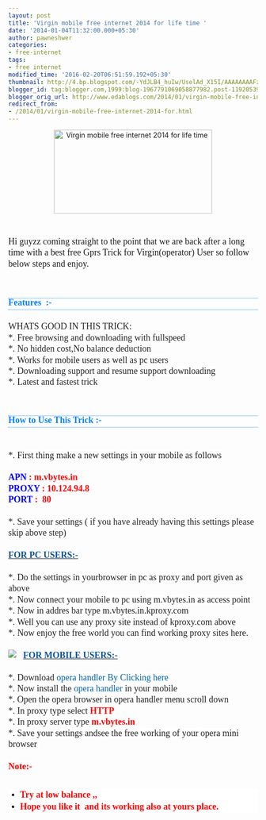 ```yaml
---
layout: post
title: 'Virgin mobile free internet 2014 for life time '
date: '2014-01-04T11:32:00.000+05:30'
author: pawneshwer
categories:
- free-internet
tags:
- free internet
modified_time: '2016-02-20T06:51:59.192+05:30'
thumbnail: http://4.bp.blogspot.com/-YdJLB4_huIw/UselAd_X15I/AAAAAAAAFzE/Db4GIMbB1KA/s72-c/virgin-mobile-logo-01_1.jpg
blogger_id: tag:blogger.com,1999:blog-1967791069058877982.post-11920539626171865
blogger_orig_url: http://www.edablogs.com/2014/01/virgin-mobile-free-internet-2014-for.html
redirect_from:
- /2014/01/virgin-mobile-free-internet-2014-for.html
---
```


<div dir="ltr" style="text-align: left;" trbidi="on"><div class="separator" style="clear: both; text-align: center;"><a href="http://4.bp.blogspot.com/-YdJLB4_huIw/UselAd_X15I/AAAAAAAAFzE/Db4GIMbB1KA/s1600/virgin-mobile-logo-01_1.jpg" imageanchor="1" style="margin-left: 1em; margin-right: 1em;"><img alt="Virgin mobile free internet 2014 for life time " border="0" height="169" src="http://4.bp.blogspot.com/-YdJLB4_huIw/UselAd_X15I/AAAAAAAAFzE/Db4GIMbB1KA/s320/virgin-mobile-logo-01_1.jpg" title="Virgin mobile free internet 2014 for life time " width="320" /></a></div><span style="background-color: white; line-height: 22.399999618530273px;"><span style="font-family: Georgia, Times New Roman, serif;"><br /></span></span><span style="background-color: white; line-height: 22.399999618530273px;"><span style="font-family: Georgia, Times New Roman, serif;"><br /></span></span><span style="background-color: white; line-height: 22.399999618530273px;"><span style="font-family: Georgia, Times New Roman, serif; font-size: large;">Hi guyzz coming straight to the point that we are back after a long time with a best free Gprs Trick for Virgin(operator) User so follow below steps and enjoy.</span></span><span style="background-color: white; color: #222222; font-family: Georgia, 'Times New Roman', serif; font-size: 14px; line-height: 22.399999618530273px;"><br /></span><span style="background-color: white; color: #222222; font-family: 'Segoe UI', Arial; font-size: 14px; line-height: 22.399999618530273px;"></span><br /><span style="background-color: white; line-height: 22.399999618530273px;"><span style="font-family: Georgia, Times New Roman, serif;"><br /></span></span><br /><div style="background-color: white; border-bottom-color: rgb(0, 128, 255); border-bottom-width: 1pt; border-style: dotted none; border-top-color: rgb(0, 128, 255); border-top-width: 1pt; color: #222222; font-family: 'Segoe UI', Arial; line-height: 22.399999618530273px; padding: 1pt 0in;"><div class="MsoNormal" style="border: none; line-height: 9.55pt; margin-bottom: 4.6pt; padding: 0in; text-align: justify;"><span style="color: #0080ff;"><span style="font-family: Georgia, 'Times New Roman', serif; font-size: large;"><b>Features &nbsp;:-<o:p></o:p></b></span></span></div></div><span style="font-size: large;"><br style="background-color: white; color: #222222; font-family: 'Segoe UI', Arial; line-height: 22.399999618530273px;" /></span><span style="font-size: large;"><span style="font-family: Georgia, Times New Roman, serif;"><span style="background-color: white; color: #222222; line-height: 22.399999618530273px;">WHATS GOOD IN THIS TRICK:</span><br style="background-color: white; color: #222222; line-height: 22.399999618530273px;" /><span style="background-color: white; color: #222222; line-height: 22.399999618530273px;">*. Free browsing and downloading with fullspeed</span><br style="background-color: white; color: #222222; line-height: 22.399999618530273px;" /><span style="background-color: white; color: #222222; line-height: 22.399999618530273px;">*. No hidden cost,No balance deduction</span><br style="background-color: white; color: #222222; line-height: 22.399999618530273px;" /><span style="background-color: white; color: #222222; line-height: 22.399999618530273px;">*. Works for mobile users as well as pc users</span><br style="background-color: white; color: #222222; line-height: 22.399999618530273px;" /><span style="background-color: white; color: #222222; line-height: 22.399999618530273px;">*. Downloading support and resume support downloading</span><br style="background-color: white; color: #222222; line-height: 22.399999618530273px;" /><span style="background-color: white; color: #222222; line-height: 22.399999618530273px;">*. Latest and fastest trick</span></span><span style="background-color: white; color: #222222; font-family: Georgia, 'Times New Roman', serif; line-height: 22.399999618530273px;"><br /></span><span style="background-color: white; color: #222222; font-family: 'Segoe UI', Arial; line-height: 22.399999618530273px;"></span></span><br /><span style="font-size: large;"><span style="font-family: Georgia, Times New Roman, serif;"><span style="background-color: white; color: #222222; line-height: 22.399999618530273px;"><br /></span></span></span><br /><div style="background-color: white; border-bottom-color: rgb(0, 128, 255); border-bottom-width: 1pt; border-style: dotted none; border-top-color: rgb(0, 128, 255); border-top-width: 1pt; color: #222222; font-family: 'Segoe UI', Arial; line-height: 22.399999618530273px; padding: 1pt 0in;"><div class="MsoNormal" style="border: none; line-height: 9.55pt; margin-bottom: 4.6pt; padding: 0in; text-align: justify;"><b><span style="color: #0080ff;"><span style="font-family: Georgia, 'Times New Roman', serif; font-size: large;">How to Use This Trick :-<o:p></o:p></span></span></b></div></div><span style="font-size: large;"><br style="background-color: white; color: #222222; font-family: 'Segoe UI', Arial; line-height: 22.399999618530273px;" /></span><span style="font-size: large;"><span style="background-color: white; color: #222222; font-family: Georgia, 'Times New Roman', serif; line-height: 22.399999618530273px;"><br /></span><span style="background-color: white; color: #222222; font-family: 'Segoe UI', Arial; line-height: 22.399999618530273px;"></span><span style="background-color: white; color: #222222; font-family: Georgia, 'Times New Roman', serif; line-height: 22.399999618530273px;">*. First thing make a new settings in your mobile as follows</span></span><br /><span style="font-size: large;"><span style="background-color: white; color: #222222; font-family: Georgia, 'Times New Roman', serif; line-height: 22.399999618530273px;"><br /></span><span style="background-color: white; font-family: Georgia, 'Times New Roman', serif; line-height: 22.399999618530273px;"><b><span style="color: blue;">APN</span><span style="color: red;"> : m.vbytes.in</span></b></span></span><br /><span style="background-color: white; font-family: Georgia, 'Times New Roman', serif; font-size: large; line-height: 22.399999618530273px;"><b><span style="color: blue;">PROXY</span><span style="color: red;"> : 10.124.94.8</span></b></span><br /><span style="background-color: white; font-family: Georgia, 'Times New Roman', serif; font-size: large; line-height: 22.399999618530273px;"><b><span style="color: blue;">PORT</span><span style="color: red;"> : &nbsp;80</span></b></span><br /><span style="font-size: large;"><span style="background-color: white; font-family: Georgia, 'Times New Roman', serif; line-height: 22.399999618530273px;"><b><span style="color: red;"><br /></span></b></span><span style="background-color: white; color: #222222; font-family: Georgia, 'Times New Roman', serif; line-height: 22.399999618530273px;">*. Save your settings ( if you have already having this settings please skip above step)</span></span><br /><span style="font-size: large;"><span style="background-color: white; color: #222222; font-family: Georgia, 'Times New Roman', serif; line-height: 22.399999618530273px;"><br /></span><span style="background-color: white; color: #222222; font-family: 'Segoe UI', Arial; line-height: 22.399999618530273px;"></span><u style="background-color: white; color: #222222; font-family: 'Segoe UI', Arial; line-height: 22.399999618530273px;"><b><span style="color: #0b5394; font-family: Georgia, 'Times New Roman', serif;">FOR PC USERS:-</span></b></u></span><br /><span style="font-size: large;"><span style="color: #0b5394; font-family: Georgia, Times New Roman, serif;"><b><u><br style="background-color: white; line-height: 22.399999618530273px;" /></u></b></span><span style="background-color: white; color: #222222; font-family: Georgia, 'Times New Roman', serif; line-height: 22.399999618530273px;">*. Do the settings in yourbrowser in pc as proxy and port given as above</span></span><br /><span style="background-color: white; color: #222222; font-family: Georgia, 'Times New Roman', serif; font-size: large; line-height: 22.399999618530273px;">*. Now connect your mobile to pc using m.vbytes.in as access point</span><br /><span style="background-color: white; color: #222222; font-family: Georgia, 'Times New Roman', serif; font-size: large; line-height: 22.399999618530273px;">*. Now in addres bar type m.vbytes.in.kproxy.com</span><br /><span style="background-color: white; color: #222222; font-family: Georgia, 'Times New Roman', serif; font-size: large; line-height: 22.399999618530273px;">*. Well you can use any proxy site instead of kproxy.com above</span><br /><span style="background-color: white; color: #222222; font-family: Georgia, 'Times New Roman', serif; font-size: large; line-height: 22.399999618530273px;">*. Now enjoy the free world you can find working proxy sites here.</span><br /><span style="font-size: large;"><span style="background-color: white; color: #0b5394; font-family: Georgia, 'Times New Roman', serif; line-height: 22.399999618530273px;"><br /></span><span style="background-color: white; color: #222222; font-family: 'Segoe UI', Arial; line-height: 22.399999618530273px;"></span></span><a href="http://4.bp.blogspot.com/-vFWHOtUTd88/UZc3SmWTkXI/AAAAAAAACic/qB7a2q3BFAs/s1600/Lo.gif" imageanchor="1" style="background-color: white; clear: left; color: #0060a6; float: left; font-family: 'Segoe UI', Arial; line-height: 22.399999618530273px; margin-bottom: 1em; margin-right: 1em; text-decoration: none;"><span style="font-size: large;"><img border="0" src="http://4.bp.blogspot.com/-vFWHOtUTd88/UZc3SmWTkXI/AAAAAAAACic/qB7a2q3BFAs/s1600/Lo.gif" style="border-width: 0px; height: auto; max-width: 620px;" /></span></a><b style="background-color: white; color: #222222; font-family: 'Segoe UI', Arial; line-height: 22.399999618530273px;"><u><span style="color: #0b5394; font-family: Georgia, 'Times New Roman', serif; font-size: large;">FOR MOBILE USERS:-</span></u></b><br /><span style="font-size: large;"><b style="background-color: white; color: #222222; font-family: 'Segoe UI', Arial; line-height: 22.399999618530273px;"><u><span style="font-family: Georgia, 'Times New Roman', serif;"><br /></span></u></b><span style="background-color: white; color: #222222; font-family: 'Segoe UI', Arial; line-height: 22.399999618530273px;"></span><span style="background-color: white; color: #222222; font-family: Georgia, 'Times New Roman', serif; line-height: 22.399999618530273px;">*. Download&nbsp;<a href="https://adf.ly/bafbp" style="color: #0060a6; text-decoration: none;" target="_blank">opera handler By Clicking here</a>&nbsp;</span></span><br /><span style="background-color: white; color: #222222; font-family: Georgia, 'Times New Roman', serif; font-size: large; line-height: 22.399999618530273px;">*. Now install the&nbsp;<a href="https://adf.ly/bafbp" style="color: #0060a6; text-decoration: none;" target="_blank">opera handler</a>&nbsp;in your mobile</span><br /><span style="background-color: white; color: #222222; font-family: Georgia, 'Times New Roman', serif; font-size: large; line-height: 22.399999618530273px;">*. Open the opera browser in opera handler menu scroll down</span><br /><span style="background-color: white; font-family: Georgia, 'Times New Roman', serif; font-size: large; line-height: 22.399999618530273px;"><span style="color: #222222;">*. In proxy type select </span><b><span style="color: red;">HTTP</span></b></span><br /><span style="background-color: white; font-family: Georgia, 'Times New Roman', serif; font-size: large; line-height: 22.399999618530273px;"><span style="color: #222222;">*. In proxy server type </span><b><span style="color: red;">m.vbytes.in</span></b></span><br /><span style="background-color: white; color: #222222; font-family: Georgia, 'Times New Roman', serif; font-size: large; line-height: 22.399999618530273px;">*. Save your settings andsee the free working of your opera mini browser&nbsp;</span><br /><span style="font-size: large;"><span style="background-color: white; color: #222222; font-family: Georgia, 'Times New Roman', serif; line-height: 22.399999618530273px;"><br /></span><span style="background-color: white; font-family: 'Segoe UI', Arial; line-height: 22.399999618530273px;"></span><span style="background-color: white; font-family: Georgia, 'Times New Roman', serif; line-height: 22.399999618530273px;"><b><span style="color: red;">Note:-</span></b></span></span><br /><span style="font-size: large;"><br /></span><ul style="background-color: white; font-family: 'Segoe UI', Arial; line-height: 22.399999618530273px;"><li><span style="color: red; font-family: Georgia, 'Times New Roman', serif; font-size: large;"><b>Try at low balance ,,</b></span></li><li><span style="color: red; font-family: Georgia, 'Times New Roman', serif; font-size: large;"><b>Hope you like it &nbsp;and its working also at yours place.</b></span></li></ul></div>